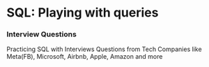 # SQL: Playing with queries

### Interview Questions
  Practicing SQL with Interviews Questions from Tech Companies like Meta(FB), Microsoft, Airbnb, Apple, Amazon and more
